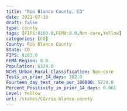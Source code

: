 ```yaml
---
title: "Rio Blanco County, CO"
date: 2021-07-10
draft: false
type: county
tags: [FIPS:8103.0,FEMA:8.0,Non-core,Yellow]
categories: [CO]
County: Rio Blanco County
State: CO
FIPS: 8103.0
FEMA_Region: 8.0
Population: 6324.0
NCHS_Urban_Rural_Classification: Non-core
Tests_in_prior_14_days: 362.0
Fourteen_day_test_rate_per_100000: 5724.0
Percent_Positivity_in_prior_14_days: 0.061
Level: Yellow
url: /states/CO/rio-blanco-county
---
```



